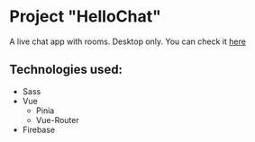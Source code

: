 # Project "HelloChat"

A live chat app with rooms. Desktop only. You can check it [here](https://test-chat-837ce.web.app/)

## Technologies used:

- Sass
- Vue
  - Pinia
  - Vue-Router
- Firebase
